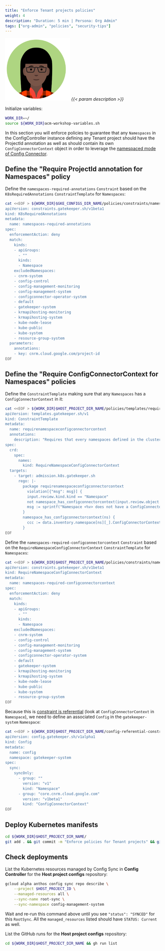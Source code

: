 ```yaml
---
title: "Enforce Tenant projects policies"
weight: 4
description: "Duration: 5 min | Persona: Org Admin"
tags: ["org-admin", "policies", "security-tips"]
---
```

![Org Admin](/images/org-admin.png)
_{{< param description >}}_

Initialize variables:
```Bash
WORK_DIR=~/
source ${WORK_DIR}acm-workshop-variables.sh
```

In this section you will enforce policies to guarantee that any `Namespaces` in the ConfigController instance defining any Tenant project should have the ProjectId annotation as well as should contain its own `ConfigConnectorContext` object in order to leverage the [namespaced mode of Config Connector](https://cloud.google.com/config-connector/docs/how-to/advanced-install#namespaced-mode).

## Define the "Require ProjectId annotation for Namespaces" policy

Define the `namespaces-required-annotations` `Constraint` based on the `K8sRequiredAnnotations` `ConstraintTemplate` for `Namespaces`:
```Bash
cat <<EOF > ${WORK_DIR}$GKE_CONFIGS_DIR_NAME/policies/constraints/namespaces-required-annotations.yaml
apiVersion: constraints.gatekeeper.sh/v1beta1
kind: K8sRequiredAnnotations
metadata:
  name: namespaces-required-annotations
spec:
  enforcementAction: deny
  match:
    kinds:
    - apiGroups:
      - ""
      kinds:
      - Namespace
    excludedNamespaces:
    - cnrm-system
    - config-control
    - config-management-monitoring
    - config-management-system
    - configconnector-operator-system
    - default
    - gatekeeper-system
    - krmapihosting-monitoring
    - krmapihosting-system
    - kube-node-lease
    - kube-public
    - kube-system
    - resource-group-system
  parameters:
    annotations:
    - key: cnrm.cloud.google.com/project-id
EOF
```

## Define the "Require ConfigConnectorContext for Namespaces" policies

Define the `ConstraintTemplate` making sure that any `Namespaces` has a `ConfigConnectorContext` in it:
```Bash
cat <<EOF > ${WORK_DIR}$HOST_PROJECT_DIR_NAME/policies/templates/requirenamespaceconfigconnectorcontext.yaml
apiVersion: templates.gatekeeper.sh/v1
kind: ConstraintTemplate
metadata:
  name: requirenamespaceconfigconnectorcontext
  annotations:
    description: "Requires that every namespaces defined in the cluster has a ConfigConnectorContext. Note: This constraint is referential. See https://cloud.google.com/anthos-config-management/docs/how-to/creating-constraints#referential for details."
spec:
  crd:
    spec:
      names:
        kind: RequireNamespaceConfigConnectorContext
  targets:
    - target: admission.k8s.gatekeeper.sh
      rego: |-
        package requirenamespaceconfigconnectorcontext
          violation[{"msg": msg}] {
          input.review.kind.kind == "Namespace"
          not namespace_has_configconnectorcontext(input.review.object.metadata.name)
          msg := sprintf("Namespace <%v> does not have a ConfigConnectorContext", [input.review.object.metadata.name])
        }
        namespace_has_configconnectorcontext(ns) {
          ccc := data.inventory.namespace[ns][_].ConfigConnectorContext[_]
        }
EOF
```

Define the `namespaces-required-configconnectorcontext` `Constraint` based on the `RequireNamespaceConfigConnectorContext` `ConstraintTemplate` for `Namespaces`:
```Bash
cat <<EOF > ${WORK_DIR}$HOST_PROJECT_DIR_NAME/policies/constraints/namespaces-required-configconnectorcontext.yaml
apiVersion: constraints.gatekeeper.sh/v1beta1
kind: RequireNamespaceConfigConnectorContext
metadata:
  name: namespaces-required-configconnectorcontext
spec:
  enforcementAction: deny
  match:
    kinds:
    - apiGroups:
      - ""
      kinds:
      - Namespace
    excludedNamespaces:
    - cnrm-system
    - config-control
    - config-management-monitoring
    - config-management-system
    - configconnector-operator-system
    - default
    - gatekeeper-system
    - krmapihosting-monitoring
    - krmapihosting-system
    - kube-node-lease
    - kube-public
    - kube-system
    - resource-group-system
EOF
```

Because this is [constraint is referential](https://cloud.google.com/anthos-config-management/docs/how-to/creating-constraints#referential) (look at `ConfigConnectorContext` in `Namespace`), we need to define an associated `Config` in the `gatekeeper-system` `Namespace`:
```Bash
cat <<EOF > ${WORK_DIR}$HOST_PROJECT_DIR_NAME/config-referential-constraints.yaml
apiVersion: config.gatekeeper.sh/v1alpha1
kind: Config
metadata:
  name: config
  namespace: gatekeeper-system
spec:
  sync:
    syncOnly:
      - group: ""
        version: "v1"
        kind: "Namespace"
      - group: "core.cnrm.cloud.google.com"
        version: "v1beta1"
        kind: "ConfigConnectorContext"
EOF
```

## Deploy Kubernetes manifests

```Bash
cd ${WORK_DIR}$HOST_PROJECT_DIR_NAME/
git add . && git commit -m "Enforce policies for Tenant projects" && git push origin main
```

## Check deployments

List the Kubernetes resources managed by Config Sync in **Config Controller** for the **Host project configs** repository:
```Bash
gcloud alpha anthos config sync repo describe \
    --project $HOST_PROJECT_ID \
    --managed-resources all \
    --sync-name root-sync \
    --sync-namespace config-management-system
```
Wait and re-run this command above until you see `"status": "SYNCED"` for this `RootSync`. All the `managed_resources` listed should have `STATUS: Current` as well.

List the GitHub runs for the **Host project configs** repository:
```Bash
cd ${WORK_DIR}$HOST_PROJECT_DIR_NAME && gh run list
```